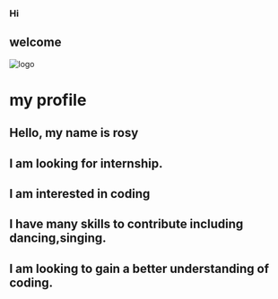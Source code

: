 ### Hi 
## welcome
![logo](https://encrypted-tbn0.gstatic.com/images?q=tbn:ANd9GcTzGLFXu51ksgvTOPsb5euzMstRfDKJk8L6QQ&usqp=CAU)
# my profile
## Hello, my name is rosy
## I am looking for internship.
## I am interested in coding
## I have many skills to contribute including dancing,singing.
## I am looking to gain a better understanding of coding.

<!--
**rosytentu/rosytentu** is a ✨ _special_ ✨ repository because its `README.md` (this file) appears on your GitHub profile.

Here are some ideas to get you started:

- 🔭 I’m currently working on ...
- 🌱 I’m currently learning ...
- 👯 I’m looking to collaborate on ...
- 🤔 I’m looking for help with ...
- 💬 Ask me about ...
- 📫 How to reach me: ...
- 😄 Pronouns: ...
- ⚡ Fun fact: ...
-->
